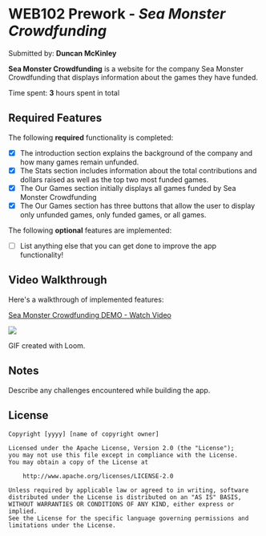 # WEB102 Prework - *Sea Monster Crowdfunding*

Submitted by: **Duncan McKinley**

**Sea Monster Crowdfunding** is a website for the company Sea Monster Crowdfunding that displays information about the games they have funded.

Time spent: **3** hours spent in total

## Required Features

The following **required** functionality is completed:

* [x] The introduction section explains the background of the company and how many games remain unfunded.
* [x] The Stats section includes information about the total contributions and dollars raised as well as the top two most funded games.
* [x] The Our Games section initially displays all games funded by Sea Monster Crowdfunding
* [x] The Our Games section has three buttons that allow the user to display only unfunded games, only funded games, or all games.

The following **optional** features are implemented:

* [ ] List anything else that you can get done to improve the app functionality!

## Video Walkthrough

Here's a walkthrough of implemented features:

<div>
    <a href="https://www.loom.com/share/30e0aa47095c4a139c13fda544a67780">
      <p>Sea Monster Crowdfunding DEMO - Watch Video</p>
    </a>
    <a href="https://www.loom.com/share/30e0aa47095c4a139c13fda544a67780">
      <img style="max-width:300px;" src="https://cdn.loom.com/sessions/thumbnails/30e0aa47095c4a139c13fda544a67780-f78f1208a291b33e-full-play.gif">
    </a>
  </div>
  
GIF created with Loom.


## Notes

Describe any challenges encountered while building the app.

## License

    Copyright [yyyy] [name of copyright owner]

    Licensed under the Apache License, Version 2.0 (the "License");
    you may not use this file except in compliance with the License.
    You may obtain a copy of the License at

        http://www.apache.org/licenses/LICENSE-2.0

    Unless required by applicable law or agreed to in writing, software
    distributed under the License is distributed on an "AS IS" BASIS,
    WITHOUT WARRANTIES OR CONDITIONS OF ANY KIND, either express or implied.
    See the License for the specific language governing permissions and
    limitations under the License.
